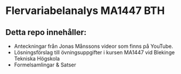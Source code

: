# Flervariabelanalys MA1447 BTH

## Detta repo innehåller:
- Anteckningar från Jonas Månssons videor som finns på YouTube.
- Lösningsförslag till övningsuppgifter i kursen MA1447 vid Blekinge Tekniska Högskola
- Formelsamlingar & Satser